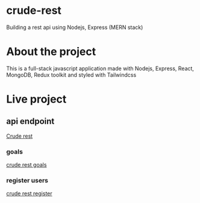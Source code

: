# crude-rest
Building a rest api using Nodejs, Express (MERN stack)
# About the project
This is a full-stack javascript application made with Nodejs, Express, React, MongoDB,
Redux toolkit and styled with Tailwindcss
# Live project
## api endpoint
[Crude rest](https://crude-rest-api.onrender.com/)
### goals
[crude rest goals](https://crude-rest-api.onrender.com/api/goals)
### register users
[crude rest register](https://crude-rest-api.onrender.com/api/users/register)
